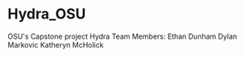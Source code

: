# Hydra_OSU
OSU's Capstone project
Hydra Team Members:
Ethan Dunham
Dylan Markovic
Katheryn McHolick

